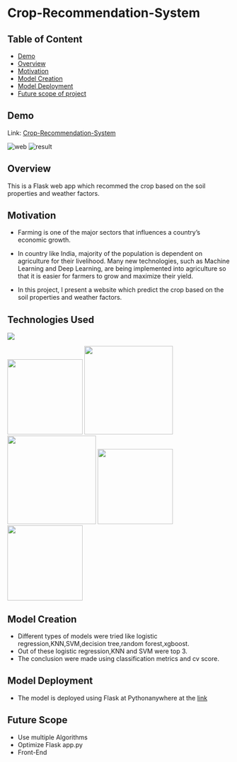 # Crop-Recommendation-System
## Table of Content
  * [Demo](#demo)
  * [Overview](#overview)
  * [Motivation](#motivation)
  * [Model Creation](#model-creation)
  * [Model Deployment](#model-deployment)
  * [Future scope of project](#future-scope)
  
  ## Demo
  Link: [Crop-Recommendation-System ](https://hajara.pythonanywhere.com/)
  
![web](https://github.com/HajaraCM/Crop-Recommendation-System/assets/117503246/f1158e8a-456a-433a-a4ea-609e962de3a4)
![result](https://github.com/HajaraCM/Crop-Recommendation-System/assets/117503246/e1d4ee5e-ef45-40de-805e-520031863492)

## Overview
This is a Flask web app which recommed the crop based on the soil properties and weather factors.

## Motivation
* Farming is one of the major sectors that influences a country’s economic growth.

* In country like India, majority of the population is dependent on agriculture for their livelihood. Many new technologies, such as Machine Learning and Deep Learning, are being implemented into agriculture so that it is easier for farmers to grow and maximize their yield.

* In this project, I present a website which predict the crop based on the soil properties and weather factors.

## Technologies Used

![](https://forthebadge.com/images/badges/made-with-python.svg)

[<img target="_blank" src="https://flask.palletsprojects.com/en/1.1.x/_images/flask-logo.png" width=170>](https://flask.palletsprojects.com/en/1.1.x/) 
<img target="_blank" src="https://scikit-learn.org/stable/_static/scikit-learn-logo-small.png" width=200><img target="_blank" src="https://github.com/HajaraCM/Crop-Recommendation-System/assets/117503246/30ed18f5-1e65-4f23-854b-2d94ab81c880" width=200> <img target="_blank" src="https://github.com/HajaraCM/Crop-Recommendation-System/assets/117503246/fa4a18b7-6e4b-40a4-b6e9-3491bf2ac0aa" width=170> <img target="_blank" src="https://github.com/HajaraCM/Crop-Recommendation-System/assets/117503246/f7c82eeb-0819-4eb4-ad99-2ee6607b84ee" width=170>

## Model Creation 
* Different types of models were tried like logistic regression,KNN,SVM,decision tree,random forest,xgboost.
* Out of these logistic regression,KNN and SVM were top 3.
* The conclusion were made using classification metrics and cv score.


## Model Deployment
* The model is deployed using Flask  at Pythonanywhere at the [link](https://hajara.pythonanywhere.com/)


## Future Scope

* Use multiple Algorithms
* Optimize Flask app.py
* Front-End 





